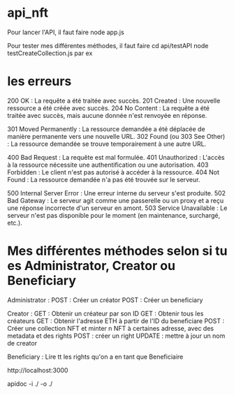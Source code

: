 # api_nft

Pour lancer l'API, il faut faire
node app.js

Pour tester mes différentes méthodes, il faut faire
cd api/testAPI
node testCreateCollection.js par ex

# les erreurs
200 OK : La requête a été traitée avec succès.
201 Created : Une nouvelle ressource a été créée avec succès.
204 No Content : La requête a été traitée avec succès, mais aucune donnée n'est renvoyée en réponse.

301 Moved Permanently : La ressource demandée a été déplacée de manière permanente vers une nouvelle URL.
302 Found (ou 303 See Other) : La ressource demandée se trouve temporairement à une autre URL.

400 Bad Request : La requête est mal formulée.
401 Unauthorized : L'accès à la ressource nécessite une authentification ou une autorisation.
403 Forbidden : Le client n'est pas autorisé à accéder à la ressource.
404 Not Found : La ressource demandée n'a pas été trouvée sur le serveur.

500 Internal Server Error : Une erreur interne du serveur s'est produite.
502 Bad Gateway : Le serveur agit comme une passerelle ou un proxy et a reçu une réponse incorrecte d'un serveur en amont.
503 Service Unavailable : Le serveur n'est pas disponible pour le moment (en maintenance, surchargé, etc.).

# Mes différentes méthodes selon si tu es Administrator, Creator ou Beneficiary

Administrator : 
POST : Créer un créator
POST : Créer un beneficiary

Creator : 
GET : Obtenir un créateur par son ID
GET : Obtenir tous les créateurs
GET : Obtenir l'adresse ETH à partir de l'ID du beneficiare
POST : Créer une collection NFT et minter n NFT à certaines adresse, avec des metadata et des rights
POST : créer un right
UPDATE : mettre à jour un nom de creator  

Beneficiary : 
Lire tt les rights qu'on a en tant que Beneficiaire



http://localhost:3000

apidoc -i ./ -o ./
